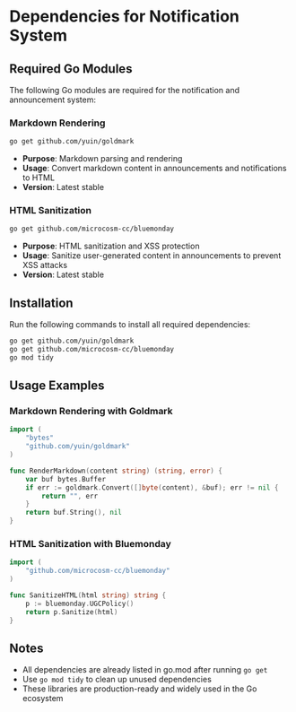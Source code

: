 # Dependencies for Notification System

## Required Go Modules

The following Go modules are required for the notification and announcement system:

### Markdown Rendering
```bash
go get github.com/yuin/goldmark
```
- **Purpose**: Markdown parsing and rendering
- **Usage**: Convert markdown content in announcements and notifications to HTML
- **Version**: Latest stable

### HTML Sanitization
```bash
go get github.com/microcosm-cc/bluemonday
```
- **Purpose**: HTML sanitization and XSS protection
- **Usage**: Sanitize user-generated content in announcements to prevent XSS attacks
- **Version**: Latest stable

## Installation

Run the following commands to install all required dependencies:

```bash
go get github.com/yuin/goldmark
go get github.com/microcosm-cc/bluemonday
go mod tidy
```

## Usage Examples

### Markdown Rendering with Goldmark
```go
import (
    "bytes"
    "github.com/yuin/goldmark"
)

func RenderMarkdown(content string) (string, error) {
    var buf bytes.Buffer
    if err := goldmark.Convert([]byte(content), &buf); err != nil {
        return "", err
    }
    return buf.String(), nil
}
```

### HTML Sanitization with Bluemonday
```go
import (
    "github.com/microcosm-cc/bluemonday"
)

func SanitizeHTML(html string) string {
    p := bluemonday.UGCPolicy()
    return p.Sanitize(html)
}
```

## Notes
- All dependencies are already listed in go.mod after running `go get`
- Use `go mod tidy` to clean up unused dependencies
- These libraries are production-ready and widely used in the Go ecosystem
